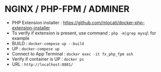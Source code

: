 # NGINX / PHP-FPM / ADMINER

- PHP Extension installer : https://github.com/mlocati/docker-php-extension-installer
- To verify if extension is present, use command : `php -m|grep mysql` for example
- BUILD : `docker-compose up --build`
- UP : `docker-compose up`
- Connect to App Terminal : `docker exec -it fx_php_fpm ash`
- Verify if container is UP : `docker ps`
- URL : `http://localhost:8881/`